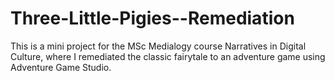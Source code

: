 # Three-Little-Pigies--Remediation
This is a mini project for the MSc Medialogy course Narratives in Digital Culture, where I remediated the classic fairytale 
to an adventure game using Adventure Game Studio.
